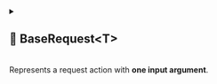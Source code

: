 
<details>
  <summary>
    <h2>🧩 BaseRequest&lt;T&gt;</h2>
    <br> Represents a request action with <b>one input argument</b>.
  </summary>

<br>

```csharp
public class BaseRequest<T> : IRequest<T>
```

- **Type parameter:** `T` — type of the argument.

---

### 🔑 Properties

#### `Required`

```csharp
public bool Required { get; }
```

- **Description:** Indicates whether the request is currently required.

#### `Arg`

```csharp
public T Arg { get; }
```

- **Description:** The stored argument.

---

### 🏹 Methods

#### `Invoke(T)`

```csharp
public void Invoke(T arg);
```

- **Description:** Marks the request as required and stores the argument.
- **Parameter:** `arg` — the input argument.

#### `Consume(out T)`

```csharp
public bool Consume(out T arg);
```

- **Description:** Attempts to consume the request and retrieve the argument.
- **Output parameter:** `arg` — the argument if successfully consumed.
- **Returns:** `true` if the request was required and is now consumed.

#### `TryGet(out T)`

```csharp
public bool TryGet(out T arg);
```

- **Description:** Attempts to retrieve the argument without consuming the request.
- **Output parameter:** `arg` — the stored argument.
- **Returns:** `true` if the request is currently required.

</details>